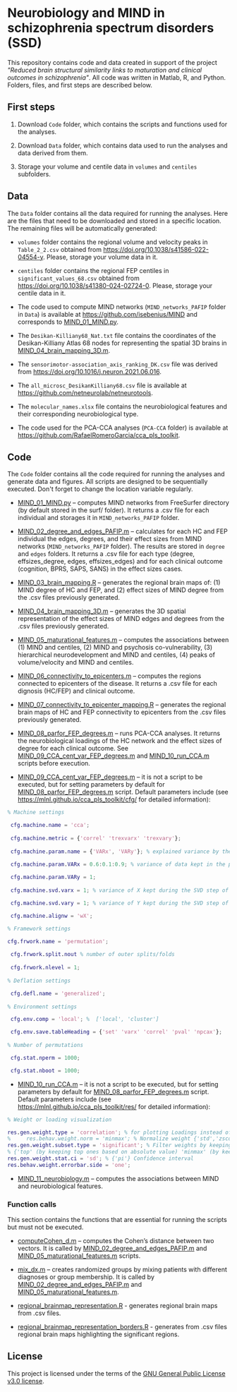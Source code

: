 # Neurobiology and MIND in schizophrenia spectrum disorders (SSD)

This repository contains code and data created in support of the project *"Reduced brain structural similarity links to maturation and clinical outcomes in schizophrenia"*. All code was written in Matlab, R, and Python. Folders, files, and first steps are described below.

## **First steps**

1.	Download `Code` folder, which contains the scripts and functions used for the analyses.

2.	Download `Data` folder, which contains data used to run the analyses and data derived from them.

3.	Storage your volume and centile data in `volumes` and `centiles` subfolders.

## **Data**

The `Data` folder contains all the data required for running the analyses. Here are the files that need to be downloaded and stored in a specific location. The remaining files will be automatically generated:

- `volumes` folder contains the regional volume and velocity peaks in `Table_2_2.csv` obtained from https://doi.org/10.1038/s41586-022-04554-y. Please, storage your volume data in it.

- `centiles` folder contains the regional FEP centiles in `significant_values_68.csv` obtained from https://doi.org/10.1038/s41380-024-02724-0. Please, storage your centile data in it.
  
-	The code used to compute MIND networks (`MIND_networks_PAFIP` folder in `Data`) is available at https://github.com/isebenius/MIND and corresponds to [MIND_01_MIND.py](Code/MIND_01_MIND.py).

- The `Desikan-Killiany68_Nat.txt` file contains the coordinates of the Desikan-Killiany Atlas 68 nodes for representing the spatial 3D brains in [MIND_04_brain_mapping_3D.m](Code/MIND_04_brain_mapping_3D.m).

- The `sensorimotor-association_axis_ranking_DK.csv` file was derived from https://doi.org/10.1016/j.neuron.2021.06.016.

-	The `all_microsc_DesikanKilliany68.csv` file is available at https://github.com/netneurolab/netneurotools.

-	The `molecular_names.xlsx` file contains the neurobiological features and their corresponding neurobiological type.

-	The code used for the PCA-CCA analyses (`PCA-CCA` folder) is available at https://github.com/RafaelRomeroGarcia/cca_pls_toolkit.


## **Code**

The `Code` folder contains all the code required for running the analyses and generate data and figures. All scripts are designed to be sequentially executed. Don't forget to change the location variable regularly. 

-	[MIND_01_MIND.py](Code/MIND_01_MIND.py) – computes MIND networks from FreeSurfer directory (by default stored in the surf/ folder). It returns a .csv file for each individual and storages it in `MIND_networks_PAFIP` folder.

-	[MIND_02_degree_and_edges_PAFIP.m](Code/MIND_02_degree_and_edges_PAFIP.m) – calculates for each HC and FEP individual the edges, degrees, and their effect sizes from MIND networks (`MIND_networks_PAFIP` folder). The results are stored in `degree` and `edges` folders. It returns a .csv file for each type (degree, effsizes_degree, edges, effsizes_edges) and for each clinical outcome (cognition, BPRS, SAPS, SANS) in the effect sizes cases.

-	[MIND_03_brain_mapping.R](Code/MIND_03_brain_mapping.R) – generates the regional brain maps of: (1) MIND degree of HC and FEP, and (2) effect sizes of MIND degree from the .csv files previously generated.

-	[MIND_04_brain_mapping_3D.m](Code/MIND_04_brain_mapping_3D.m) – generates the 3D spatial representation of the effect sizes of MIND edges and degrees from the .csv files previously generated.

-	[MIND_05_maturational_features.m](Code/MIND_05_maturational_features.m) – computes the associations between (1) MIND and centiles, (2) MIND and psychosis co-vulnerability, (3) hierarchical neurodevelopment and MIND and centiles, (4) peaks of volume/velocity and MIND and centiles.

-	[MIND_06_connectivity_to_epicenters.m](Code/MIND_06_connectivity_to_epicenters.m) – computes the regions connected to epicenters of the disease. It returns a .csv file for each dignosis (HC/FEP) and clinical outcome.

-	[MIND_07_connectivity_to_epicenter_mapping.R](Code/MIND_07_connectivity_to_epicenter_mapping.R) – generates the regional brain maps of HC and FEP connectivity to epicenters from the .csv files previously generated.

-	[MIND_08_parfor_FEP_degrees.m](Code/MIND_08_parfor_FEP_degrees.m) – runs PCA-CCA analyses. It returns the neurobiological loadings of the HC network and the effect sizes of degree for each clinical outcome. See [MIND_09_CCA_cent_var_FEP_degrees.m](Code/MIND_09_CCA_cent_var_FEP_degrees.m) and [MIND_10_run_CCA.m](Code/MIND_10_run_CCA.m) scripts before execution.
 
-	[MIND_09_CCA_cent_var_FEP_degrees.m](Code/MIND_09_CCA_cent_var_FEP_degrees.m) – it is not a script to be executed, but for setting parameters by default for [MIND_08_parfor_FEP_degrees.m](Code/MIND_08_parfor_FEP_degrees.m) script. Default parameters include (see https://mlnl.github.io/cca_pls_toolkit/cfg/ for detailed information):

```matlab
% Machine settings

 cfg.machine.name = 'cca';
 
 cfg.machine.metric = {'correl' 'trexvarx' 'trexvary'}; 
 
 cfg.machine.param.name = {'VARx', 'VARy'}; % explained variance by the PCA components

 cfg.machine.param.VARx = 0.6:0.1:0.9; % variance of data kept in the principal components during the SVD step of PCA-CCA  
 
 cfg.machine.param.VARy = 1;   
 
 cfg.machine.svd.varx = 1; % variance of X kept during the SVD step of PCA-CCA 

 cfg.machine.svd.vary = 1; % variance of Y kept during the SVD step of PCA-CCA

 cfg.machine.alignw = 'wX';

% Framework settings

cfg.frwork.name = 'permutation';     
 
 cfg.frwork.split.nout % number of outer splits/folds
 
 cfg.frwork.nlevel = 1;
    
% Deflation settings

 cfg.defl.name = 'generalized'; 
    
% Environment settings

 cfg.env.comp = 'local'; %  ['local', 'cluster']

 cfg.env.save.tableHeading = {'set' 'varx' 'correl' 'pval' 'npcax'};
    
% Number of permutations

 cfg.stat.nperm = 1000;

 cfg.stat.nboot = 1000;

```

-	[MIND_10_run_CCA.m](Code/MIND_10_run_CCA.m) – it is not a script to be executed, but for setting parameters by default for [MIND_08_parfor_FEP_degrees.m](Code/MIND_08_parfor_FEP_degrees.m) script. Default parameters include (see https://mlnl.github.io/cca_pls_toolkit/res/ for detailed information):

```matlab
% Weight or loading visualization

res.gen.weight.type = 'correlation'; % for plotting Loadings instead of weights
%     res.behav.weight.norm = 'minmax'; % Normalize weight {'std','zscore'}
res.gen.weight.subset.type = 'significant'; % Filter weights by keeping only significant ones 
% {'top' (by keeping top ones based on absolute value) 'minmax' (by keeping top positive and negative ones)}
res.gen.weight.stat.ci = 'sd'; % {'pi'} Confidence interval
res.behav.weight.errorbar.side = 'one';

```

-	[MIND_11_neurobiology.m](Code/MIND_11_neurobiology.m) – computes the associations between MIND and neurobiological features.
  
### **Function calls**

This section contains the functions that are essential for running the scripts but must not be executed.

-	[computeCohen_d.m](Code/computeCohen_d.m) – computes the Cohen’s distance between two vectors. It is called by [MIND_02_degree_and_edges_PAFIP.m](Code/MIND_02_degree_and_edges_PAFIP.m) and [MIND_05_maturational_features.m](Code/MIND_05_maturational_features.m) scripts.

-	[mix_dx.m](Code/mix_dx.m) – creates randomized groups by mixing patients with different diagnoses or group membership. It is called by [MIND_02_degree_and_edges_PAFIP.m](Code/MIND_02_degree_and_edges_PAFIP.m) and [MIND_05_maturational_features.m](Code/MIND_05_maturational_features.m).

-	[regional_brainmap_representation.R](Code/regional_brainmap_representation.R) - generates regional brain maps from .csv files.

-	[regional_brainmap_representation_borders.R](Code/regional_brainmap_representation_borders.R) - generates from .csv files regional brain maps highlighting the significant regions.


## **License**

This project is licensed under the terms of the [GNU General Public License v3.0 license](LICENSE).
